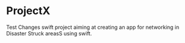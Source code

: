 # ProjectX
Test Changes
swift project aiming at creating an app for networking in Disaster Struck areasS using swift.
